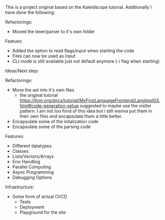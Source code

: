 This is a project original based on the Kaleidscope tutorial.
Additionally I have done the following:

Refactorings:

- Moved the lexer/parser to it's own folder

Featues:

- Added the option to read flags/input when starting the code
- Files can now be used as input
- CLI mode is still available just not default anymore (-i flag when starting)

Ideas/Next step:

Refactorings:

- Move the ast into it's own files
  - the original tutorial https://llvm.org/docs/tutorial/MyFirstLanguageFrontend/LangImpl03.html#code-generation-setup suggested to maybe use the visitor pattern. I am not too fond of this idea but i still wanna put them in their own files and encapsulate them a little better.
- Encapsulate some of the initalization code
- Encapsulate some of the parsing code

Features:

- Different datatypes
- Classes
- Lists/Vectors/Arrays
- Eror Handling
- Parallel Computing
- Async Programming
- Debugging Options

Infrastructure:

- Some form of actual CI/CD
  - Tests
  - Deployment
  - Playground for the site
